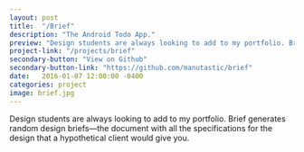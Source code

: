 ```yaml
---
layout: post
title:  "/Brief"
description: "The Android Todo App."
preview: "Design students are always looking to add to my portfolio. Brief generates random design briefs—the document with all the specifications for the design that a hypothetical client would give you."
project-link: "/projects/brief"
secondary-button: "View on Github"
secondary-button-link: "https://github.com/manutastic/brief"
date:   2016-01-07 12:00:00 -0400
categories: project
image: brief.jpg
---
```

Design students are always looking to add to my portfolio. Brief generates random design briefs—the document with all the specifications for the design that a hypothetical client would give you.